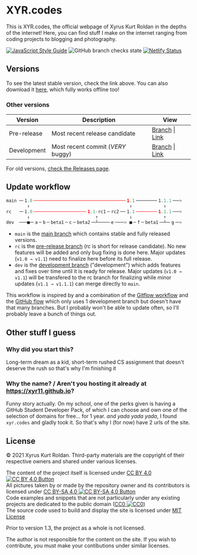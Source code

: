 # XYR.codes
This is XYR.codes, the official webpage of Xyrus Kurt Roldan in the depths of the internet! Here, you can find stuff I make on the internet ranging from coding projects to blogging and photography.

[![JavaScript Style Guide](https://img.shields.io/badge/code_style-standard-brightgreen.svg?style=flat-square)](https://standardjs.com) ![GitHub branch checks state](https://img.shields.io/github/checks-status/xyr11/xyr11.github.io/main?logo=github&style=flat-square) [![Netlify Status](https://api.netlify.com/api/v1/badges/58f1ecc1-7536-4cf3-a90e-a5b50228043a/deploy-status)](https://app.netlify.com/sites/xyrcodes/deploys)

## Versions
To see the latest stable version, check the link above. You can also download it [here](https://github.com/xyr11/xyr11.github.io/archive/refs/heads/main.zip), which fully works offline too!

### Other versions
Version | Description | View
-- | -- | --
Pre-release | Most recent release candidate | [Branch](https://github.com/xyr11/xyr11.github.io/tree/pre-release) \| [Link](https://rc.xyr.codes)
Development | Most recent commit (*VERY* buggy) | [Branch](https://github.com/xyr11/xyr11.github.io/tree/development) \| [Link](https://dev.xyr.codes)

For old versions, [check the Releases page](https://github.com/xyr11/xyr11.github.io/releases).

## Update workflow
```js
main ─╴1.0╶──────────────────────────────────╴1.1╶───────╴1.1.1╶──>
        ↑                                      ↑            ↑
rc   ─╴1.0╶───────────────────╴1.1-rc1╶╴rc2╶─╴1.1╶───────╴1.1.1╶──>
        ↓                         ↑            ↓            ↑
dev  ───■─╴a╶╴b╶╴beta1╶╴c╶╴beta2╶─┴────╴e╶───> ■╶╴f╶╴beta1╶─┴─╴g╶─>
```
+ `main` is the <u>main branch</u> which contains stable and fully released versions.
+ `rc` is the <u>pre-release branch</u> (*rc* is short for release candidate). No new features will be added and only bug fixing is done here. Major updates (`v1.0 → v1.1`) need to finalize here before its full release.
+ `dev` is the <u>development branch</u> ("development") which adds features and fixes over time until it is ready for release. Major updates (`v1.0 → v1.1`) will be transfered to the rc branch for finalizing while minor updates (`v1.1 → v1.1.1`) can merge directly to `main`.

This workflow is inspired by and a combination of the [Gitflow workflow](https://www.atlassian.com/git/tutorials/comparing-workflows/gitflow-workflow) and the [GitHub flow](https://guides.github.com/introduction/flow/) which only uses 1 development branch but doesn't have that many branches. But I probably won't be able to update often, so I'll probably leave a bunch of things out.

## Other stuff I guess

### Why did you start this?
Long-term dream as a kid, short-term rushed CS assignment that doesn't deserve the rush so that's why I'm finishing it

### Why the name? / Aren't you hosting it already at <https://xyr11.github.io>?
Funny story actually. On my school, one of the perks given is having a GitHub Student Developer Pack, of which I can choose and own one of the selection of domains for free... for 1 year. *and yada yada yada*, I found `xyr.codes` and gladly took it. So that's why I (for now) have 2 urls of the site.

## License
© 2021 Xyrus Kurt Roldan. Third-party materials are the copyright of their respective owners and shared under various licenses.

The content of the project itself is licensed under [CC BY 4.0 ![CC BY 4.0 Button](https://i.creativecommons.org/l/by/4.0/80x15.png)](http://creativecommons.org/licenses/by/4.0/) <br>
All pictures taken by or made by the repository owner and its contributors is licensed under [CC BY-SA 4.0 ![CC BY-SA 4.0 Button](https://i.creativecommons.org/l/by-sa/4.0/80x15.png)](http://creativecommons.org/licenses/by-sa/4.0/) <br>
Code examples and snippets that are not particularly under any existing projects are dedicated to the public domain ([CC0 ![CC0](https://licensebuttons.net/p/zero/1.0/80x15.png)](http://creativecommons.org/publicdomain/mark/1.0/)) <br>
The source code used to build and display the site is licensed under [MIT License](https://github.com/xyr11/xyr11.github.io/blob/main/LICENSE)

Prior to version 1.3, the project as a whole is not licensed.

The author is not responsible for the content on the site. If you wish to contribute, you must make your contibutions under similar licenses.
